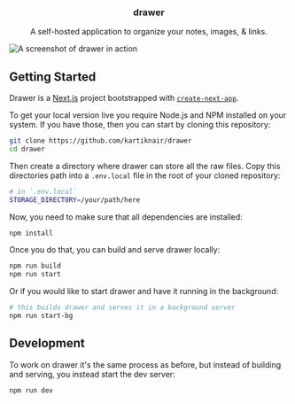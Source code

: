 <center>
<h3>drawer</h3>
<p>A self-hosted application to organize your notes, images, & links.</p>
</center>

![A screenshot of drawer in action](./public/images/screenshot)

## Getting Started

Drawer is a [Next.js](https://nextjs.org/) project bootstrapped with [`create-next-app`](https://github.com/vercel/next.js/tree/canary/packages/create-next-app).

To get your local version live you require Node.js and NPM installed on your system. If you have those, then you can start by cloning this repository:

```bash
git clone https://github.com/kartiknair/drawer
cd drawer
```

Then create a directory where drawer can store all the raw files. Copy this directories path into a `.env.local` file in the root of your cloned repository:

```bash
# in `.env.local`
STORAGE_DIRECTORY=/your/path/here
```

Now, you need to make sure that all dependencies are installed:

```bash
npm install
```

Once you do that, you can build and serve drawer locally:

```bash
npm run build
npm run start
```

Or if you would like to start drawer and have it running in the background:

```bash
# this builds drawer and serves it in a background server
npm run start-bg
```

## Development

To work on drawer it's the same process as before, but instead of building and serving, you instead start the dev server:

```bash
npm run dev
```
